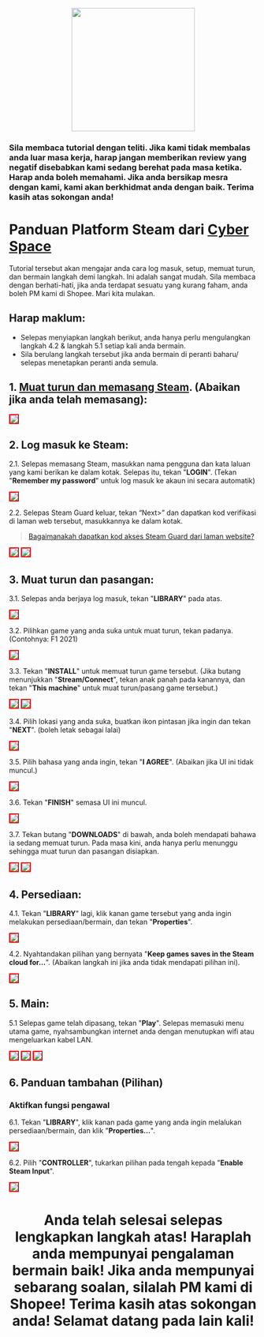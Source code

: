 <p align="center">
<img src="https://user-images.githubusercontent.com/91774682/135708227-fefb44fa-ae60-4d5b-8cdf-a68d30176e66.png" width="250" height="250">
</p>

### Sila membaca tutorial dengan teliti. Jika kami tidak membalas anda luar masa kerja, harap jangan memberikan review yang negatif disebabkan kami sedang berehat pada masa ketika. Harap anda boleh memahami. Jika anda bersikap mesra dengan kami, kami akan berkhidmat anda dengan baik. Terima kasih atas sokongan anda!

# Panduan Platform Steam dari [Cyber Space](https://shopee.com.my/cyberspace1902)
Tutorial tersebut akan mengajar anda cara log masuk, setup, memuat turun, dan bermain langkah demi langkah. Ini adalah sangat mudah. Sila membaca dengan berhati-hati, jika anda terdapat sesuatu yang kurang faham, anda boleh PM kami di Shopee. Mari kita mulakan.

## Harap maklum:
* Selepas menyiapkan langkah berikut, anda hanya perlu mengulangkan langkah 4.2 & langkah 5.1 setiap kali anda bermain.
* Sila berulang langkah tersebut jika anda bermain di peranti baharu/ selepas menetapkan peranti anda semula.

## 1. [Muat turun dan memasang Steam](https://store.steampowered.com/about/). (Abaikan jika anda telah memasang):

 <img src="https://user-images.githubusercontent.com/91774682/135745721-68d77853-dcd6-4af9-9022-68fd87ce83e3.jpg" style="border: 2px solid red" />

## 2. Log masuk ke Steam:

2.1. Selepas memasang Steam, masukkan nama pengguna dan kata laluan yang kami berikan ke dalam kotak. Selepas itu, tekan "**LOGIN**". (Tekan "**Remember my password**" untuk log masuk ke akaun ini secara automatik)

<img src="https://user-images.githubusercontent.com/91774682/135746372-c50e3052-db32-48d0-9278-fa797d9d1034.jpg" style="border: 2px solid red" />

2.2. Selepas Steam Guard keluar, tekan “Next>” dan dapatkan kod verifikasi di laman web tersebut, masukkannya ke dalam kotak.

> [Bagaimanakah dapatkan kod akses Steam Guard dari laman website?](https://cutt.ly/dEXhDw8)

 <img src="https://user-images.githubusercontent.com/91774682/135746485-c171ef77-d583-4c72-87e8-6573b8cb23aa.jpg" style="border: 2px solid red" />
 
 <img src="https://user-images.githubusercontent.com/91774682/135746487-421ed157-2192-49e0-9b64-7670737efbcf.jpg" style="border: 2px solid red" />

## 3. Muat turun dan pasangan:
3.1. Selepas anda berjaya log masuk, tekan "**LIBRARY**" pada atas.

 <img src="https://user-images.githubusercontent.com/91774682/135746879-888520a8-a73a-4293-b1bc-8e55963eb131.jpg" style="border: 2px solid red" />

3.2. Pilihkan game yang anda suka untuk muat turun, tekan padanya. (Contohnya: F1 2021)

 <img src="https://user-images.githubusercontent.com/91774682/135747116-4d8c908c-b079-423d-bf58-170000da31c0.jpg" style="border: 2px solid red" />

3.3. Tekan "**INSTALL**" untuk memuat turun game tersebut. (Jika butang menunjukkan "**Stream/Connect**", tekan anak panah pada kanannya, dan tekan "**This machine**" untuk muat turun/pasang game tersebut.)

 <img src="https://user-images.githubusercontent.com/91774682/135747351-40eb7a3e-bf64-4a9f-94ca-e2dc14da586b.jpg" style="border: 2px solid red" />
 
 <img src="https://user-images.githubusercontent.com/91774682/135747353-b9d970e0-038f-4d8f-94a6-71c0cfd21eff.jpg" style="border: 2px solid red" />

3.4. Pilih lokasi yang anda suka, buatkan ikon pintasan jika ingin dan tekan "**NEXT**". (boleh letak sebagai lalai)

 <img src="https://user-images.githubusercontent.com/91774682/135748741-792bb820-51fc-407a-bcc8-6b8b7057b309.jpg" style="border: 2px solid red" />

3.5. Pilih bahasa yang anda ingin, tekan "**I AGREE**". (Abaikan jika UI ini tidak muncul.)

 <img src="https://user-images.githubusercontent.com/91774682/135748869-744f9f70-748c-46f3-b0a5-fb3673fe1295.jpg" style="border: 2px solid red" />

3.6. Tekan "**FINISH**" semasa UI ini muncul.

 <img src="https://user-images.githubusercontent.com/91774682/135748907-cf4a5de7-8d74-40f3-a1f0-b2a453982bc1.jpg" style="border: 2px solid red" />

3.7. Tekan butang "**DOWNLOADS**" di bawah, anda boleh mendapati bahawa ia sedang memuat turun. Pada masa kini, anda hanya perlu menunggu sehingga muat turun dan pasangan disiapkan.

 <img src="https://user-images.githubusercontent.com/91774682/135749211-634f0019-6fc8-4aad-9214-47994d4dd5c9.jpg" style="border: 2px solid red" />
 
 <img src="https://user-images.githubusercontent.com/91774682/135749163-b516740d-7ee2-42d8-a96b-9133c50caf81.png" style="border: 2px solid red" />

## 4. Persediaan:

4.1. Tekan "**LIBRARY**" lagi, klik kanan game tersebut yang anda ingin melakukan persediaan/bermain, dan tekan "**Properties**".

 <img src="https://user-images.githubusercontent.com/91774682/135749352-1903f1f8-1542-427c-86f2-58459f36b33e.jpg" style="border: 2px solid red" />

4.2. Nyahtandakan pilihan yang bernyata "**Keep games saves in the Steam cloud for…**". (Abaikan langkah ini jika anda tidak mendapati pilihan ini).

 <img src="https://user-images.githubusercontent.com/91774682/135749647-ee7160cd-1ccc-4422-b2af-f5c6bf412d5f.jpg" style="border: 2px solid red" />
 
## 5. Main:

5.1  Selepas game telah dipasang, tekan "**Play**". Selepas memasuki menu utama game, nyahsambungkan internet anda dengan menutupkan wifi atau mengeluarkan kabel LAN.

 <img src="https://user-images.githubusercontent.com/91774682/135750002-a20c5a37-45a3-4596-89e2-40578aaf6832.jpg" style="border: 2px solid red" />
 
 <img src="https://user-images.githubusercontent.com/91774682/135758484-f85199e3-ad54-4fb5-819b-9b4c31fcc642.jpg" style="border: 2px solid red" />
 
 <img src="https://user-images.githubusercontent.com/91774682/135758478-5eb18dfe-4302-4036-9926-643cb9fd474d.png" style="border: 2px solid red" />

## 6. Panduan tambahan (Pilihan)

### Aktifkan fungsi pengawal

6.1. Tekan "**LIBRARY**", klik kanan pada game yang anda ingin melalukan persediaan/bermain, dan klik "**Properties…**".

<img src="https://user-images.githubusercontent.com/91774682/135749352-1903f1f8-1542-427c-86f2-58459f36b33e.jpg" style="border: 2px solid red" />

6.2. Pilih "**CONTROLLER**", tukarkan pilihan pada tengah kepada "**Enable Steam Input**".

<img src="https://user-images.githubusercontent.com/91774682/135759643-178b6bf3-4baa-4400-b498-11059775055c.jpg" style="border: 2px solid red" />

<h2></h2>

<center> <h1>Anda telah selesai selepas lengkapkan langkah atas! Haraplah anda mempunyai pengalaman bermain baik! Jika anda mempunyai sebarang soalan, silalah PM kami di Shopee! Terima kasih atas sokongan anda! Selamat datang pada lain kali!</h1>
